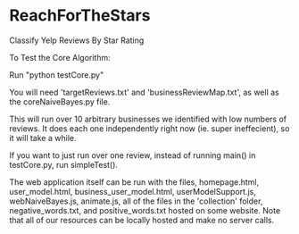ReachForTheStars
================

Classify Yelp Reviews By Star Rating

To Test the Core Algorithm:

Run "python testCore.py"
  
  You will need 'targetReviews.txt' and 'businessReviewMap.txt', as well as the coreNaiveBayes.py file.

This will run over 10 arbitrary businesses we identified with low numbers of reviews. It does each one independently right now (ie. super ineffecient), so it will take a while. 

If you want to just run over one review, instead of running main() in testCore.py, run simpleTest().


The web application itself can be run with the files, homepage.html, user_model.html, business_user_model.html, userModelSupport.js, webNaiveBayes.js, animate.js, all of the files in the 'collection' folder, negative_words.txt, and positive_words.txt hosted on some website. Note that all of our resources can be locally hosted and make no server calls.
